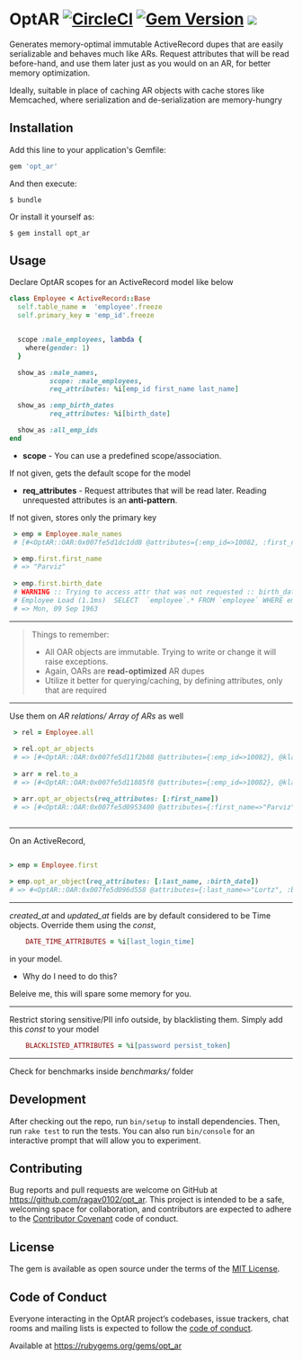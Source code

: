# OptAR [![CircleCI](https://circleci.com/gh/ragav0102/opt_ar/tree/master.svg?style=svg)](https://circleci.com/gh/ragav0102/opt_ar/tree/master) [![Gem Version](https://badge.fury.io/rb/opt_ar.svg)](https://badge.fury.io/rb/opt_ar) ![](https://ruby-gem-downloads-badge.herokuapp.com/opt_ar?type=total&style=plastic&color=brightgreen&total_label=)

Generates memory-optimal immutable ActiveRecord dupes that are easily serializable and behaves much like ARs. Request attributes that will be read before-hand, and use them later just as you would on an AR, for better memory optimization.

Ideally, suitable in place of caching AR objects with cache stores like Memcached, where serialization and de-serialization are memory-hungry

## Installation

Add this line to your application's Gemfile:

```ruby
gem 'opt_ar'
```

And then execute:

    $ bundle

Or install it yourself as:

    $ gem install opt_ar

## Usage

Declare OptAR scopes for an ActiveRecord model like below

```ruby
class Employee < ActiveRecord::Base
  self.table_name =  'employee'.freeze
  self.primary_key = 'emp_id'.freeze


  scope :male_employees, lambda {
    where(gender: 1)
  }

  show_as :male_names,
          scope: :male_employees,
          req_attributes: %i[emp_id first_name last_name]

  show_as :emp_birth_dates
          req_attributes: %i[birth_date]

  show_as :all_emp_ids
end
```

  * **scope**          - You can use a predefined scope/association.

If not given, gets the default scope for the model


  * **req_attributes** - Request attributes that will be read later. Reading unrequested attributes is an **anti-pattern**.

If not given, stores only the primary key
   
```ruby
 > emp = Employee.male_names
 # [#<OptAR::OAR:0x007fe5d1dc1dd8 @attributes={:emp_id=>10082, :first_name=>"Parviz", :last_name=>"Lortz"}, @klass_name="Employee">, #<OptAR::OAR:0x007fe5d1dc1810 @attributes={:emp_id=>10096, :first_name=>"Jayson", :last_name=>"Mandell"}, @klass_name="Employee">,..]

 > emp.first.first_name
 # => "Parviz"
 
 > emp.first.birth_date
 # WARNING :: Trying to access attr that was not requested :: birth_date
 # Employee Load (1.1ms)  SELECT  `employee`.* FROM `employee` WHERE emp_id=10082 LIMIT 1
 # => Mon, 09 Sep 1963
```

---

> Things to remember:
> - All OAR objects are immutable. Trying to write or change it will raise exceptions.
> - Again, OARs are __read-optimized__ AR dupes
> - Utilize it better for querying/caching, by defining attributes, only that are required


---


Use them on _AR relations/ Array of ARs_ as well

```ruby
 > rel = Employee.all
 
 > rel.opt_ar_objects
 # => [#<OptAR::OAR:0x007fe5d11f2b88 @attributes={:emp_id=>10082}, @klass_name="Employee">, #<OptAR::OAR:0x007fe5d11f25c0 @attributes={:emp_id=>10096}, @klass_name="Employee">,..]
 
 > arr = rel.to_a
 # => [#<OptAR::OAR:0x007fe5d11885f8 @attributes={:emp_id=>10082}, @klass_name="Employee">, #<OptAR::OAR:0x007fe5d11939a8  @attributes={:emp_id=>10096}, @klass_name="Employee">,..]

 > arr.opt_ar_objects(req_attributes: [:first_name])
 # => [#<OptAR::OAR:0x007fe5d0953400 @attributes={:first_name=>"Parviz", :emp_id=>10082}, @klass_name="Employee">, #<OptAR::OAR:0x007fe5d09530b8 @attributes={:first_name=>"Jayson", :emp_id=>10096}, @klass_name="Employee">,..]
 
```

---


On an ActiveRecord,

```ruby

> emp = Employee.first

> emp.opt_ar_object(req_attributes: [:last_name, :birth_date])
# => #<OptAR::OAR:0x007fe5d096d558 @attributes={:last_name=>"Lortz", :birth_date=>Mon, 09 Sep 1963, :emp_id=>10082}, @klass_name="Employee">

```
---


_created_at_ and _updated_at_ fields are by default considered to be Time objects. Override them using the _const_,

```ruby
    DATE_TIME_ATTRIBUTES = %i[last_login_time]
```
in your model.


 * Why do I need to do this?

  Beleive me, this will spare some memory for you.
  
---


Restrict storing sensitive/PII info outside, by blacklisting them. Simply add this _const_ to your model

```ruby
    BLACKLISTED_ATTRIBUTES = %i[password persist_token]
```

---

Check for benchmarks inside _benchmarks/_ folder




## Development

After checking out the repo, run `bin/setup` to install dependencies. Then, run `rake test` to run the tests. You can also run `bin/console` for an interactive prompt that will allow you to experiment.

## Contributing

Bug reports and pull requests are welcome on GitHub at https://github.com/ragav0102/opt_ar. This project is intended to be a safe, welcoming space for collaboration, and contributors are expected to adhere to the [Contributor Covenant](http://contributor-covenant.org) code of conduct.

## License

The gem is available as open source under the terms of the [MIT License](https://opensource.org/licenses/MIT).

## Code of Conduct

Everyone interacting in the OptAR project’s codebases, issue trackers, chat rooms and mailing lists is expected to follow the [code of conduct](https://github.com/ragav0102/opt_ar/blob/master/CODE_OF_CONDUCT.md).



Available at https://rubygems.org/gems/opt_ar

